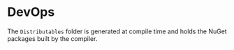 # DevOps

The `Distributables` folder is generated at compile time and holds
the NuGet packages built by the compiler.

